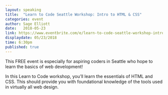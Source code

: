 ```yaml
---
layout: speaking
title:  "Learn to Code Seattle Workshop: Intro to HTML & CSS"
categories: event
author: Sage Elliott
date:   2018-05-23
link: https://www.eventbrite.com/e/learn-to-code-seattle-workshop-intro-to-html-css-523-tickets-45979322391#
displaydate: 05/23/2018 
time: 6:30pm
published: true
---
```


This FREE event is especially for aspiring coders in Seattle who hope to learn the basics of web development! 

In this Learn to Code workshop, you’ll learn the essentials of HTML and CSS. This should provide you with foundational knowledge of the tools used in virtually all web design.
